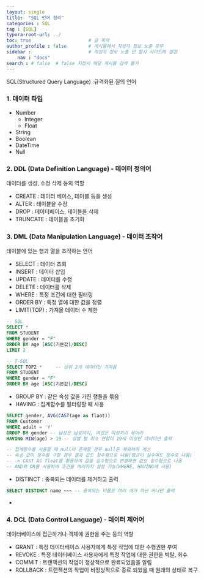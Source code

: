 ```yaml
---
layout: single
title:  "SQL 언어 정리"
categories : SQL
tag : [SQL]
typora-root-url: ../
toc: true                     # 글 목차
author_profile : false        # 게시물에서 작성자 정보 노출 유무
sidebar :                     # 작성자 정보 노출 안 할시 사이드바 설정
    nav : "docs"
search : # false  # false 지정시 해당 게시물 검색 불가
---
```


SQL(Structured Query Language) :규격화된 질의 언어

### 1. 데이터 타입

- Number
  - Integer
  - Float
- String
- Boolean
- DateTime
- Null



### 2. DDL (Data Definition Language) - 데이터 정의어

데이터를 생성, 수정 삭제 등의 역할

- CREATE : 데이터 베이스, 테이블 등을 생성
- ALTER : 테이블을 수정
- DROP : 데이터베이스, 테이블을 삭제
- TRUNCATE : 테이블을 초기화



### 3. DML (Data Manipulation Language) - 데이터 조작어

테이블에 있는 행과 열을 조작하는 언어

- SELECT : 데이터 조회
- INSERT : 데이터 삽입
- UPDATE : 데이터를 수정
- DELETE : 데이터를 삭제
- WHERE : 특정 조건에 대한 필터링
- ORDER BY : 특정 열에 대한 값을 정렬
- LIMIT(TOP) : 가져올 데이터 수 제한

``` sql
-- SQL
SELECT * 
FROM STUDENT
WHERE gender = "F"
ORDER BY age [ASC(기본값)/DESC]
LIMIT 2

-- T-SQL
SELECT TOP2 *     -- 상위 2개 데이터만 가져옴
FROM STUDENT
WHERE gender = "F"
ORDER BY age [ASC(기본값)/DESC]
```

- GROUP BY : 같은 속성 값을 가진 행들을 묶음
- HAVING : 집계함수를 필터링할 때 사용

``` sql
SELECT gender, AVG(CAST(age as flaot))
FROM Customer
WHERE adult = 'Y'
GROUP BY gender -- 남성은 남성끼리, 여성은 여성끼리 묶어라
HAVING MIN(age) > 19 -- 성별 별 최소 연령이 19세 이상인 데이터만 출력

-- 집계함수를 사용할 때 null이 존재할 경우 null은 제외하여 계산
-- 속성 값이 정수를 구할 경우 결과 값도 정수형으로 나옴(평균이 실수여도 정수로 나옴)
-- -> CAST AS float를 활용하여 값을 실수형으로 변경하면 값도 실수형으로 나옴
-- AND와 OR를 사용하여 조건을 여러가지 설정 가능(WHERE, HAVING에 사용)
```

- DISTINCT : 중복되는 데이터를 제거하고 출력

```SQL
SELECT DISTINCT name ~~~ -- 중복되는 이름은 여러 개가 아닌 하나만 출력
```

- 



### 4. DCL (Data Control Language) - 데이터 제어어

데이터베이스에 접근하거나 객체에 권한을 주는 등의 역할

- GRANT : 특정 데이터베이스 사용자에게 특정 작업에 대한 수행권한 부여
- REVOKE : 특정 데이터베이스 사용자에게 특정 작업에 대한 권한을 박탈, 회수
- COMMIT : 트랜잭션의 작업이 정상적으로 완료되었음을 알림
- ROLLBACK : 트랜잭션의 작업이 비정상적으로 종료 되었을 때 원래의 상태로 복구



